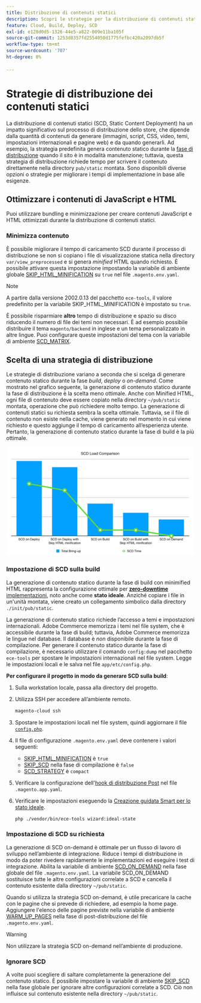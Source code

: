 ```yaml
---
title: Distribuzione di contenuti statici
description: Scopri le strategie per la distribuzione di contenuti statici, come immagini, script e CSS, su Adobe Commerce nei progetti di infrastruttura cloud.
feature: Cloud, Build, Deploy, SCD
exl-id: e128d0d5-1326-44e5-a822-009e11ba105f
source-git-commit: 1253d8357fd2554050d1775fefbc420a2097db5f
workflow-type: tm+mt
source-wordcount: '707'
ht-degree: 0%

---
```


# Strategie di distribuzione dei contenuti statici

La distribuzione di contenuti statici (SCD, Static Content Deployment) ha un impatto significativo sul processo di distribuzione dello store, che dipende dalla quantità di contenuti da generare (immagini, script, CSS, video, temi, impostazioni internazionali e pagine web) e da quando generarli. Ad esempio, la strategia predefinita genera contenuto statico durante la [fase di distribuzione](process.md#deploy-phase-deploy-phase) quando il sito è in modalità manutenzione; tuttavia, questa strategia di distribuzione richiede tempo per scrivere il contenuto direttamente nella directory `pub/static` montata. Sono disponibili diverse opzioni o strategie per migliorare i tempi di implementazione in base alle esigenze.

## Ottimizzare i contenuti di JavaScript e HTML

Puoi utilizzare bundling e minimizzazione per creare contenuti JavaScript e HTML ottimizzati durante la distribuzione di contenuti statici.

### Minimizza contenuto

È possibile migliorare il tempo di caricamento SCD durante il processo di distribuzione se non si copiano i file di visualizzazione statica nella directory `var/view_preprocessed` e si genera _minified_ HTML quando richiesto. È possibile attivare questa impostazione impostando la variabile di ambiente globale [SKIP_HTML_MINIFICATION](../environment/variables-global.md#skiphtmlminification) su `true` nel file `.magento.env.yaml`.

>[!NOTE]
>
>A partire dalla versione 2002.0.13 del pacchetto `ece-tools`, il valore predefinito per la variabile SKIP_HTML_MINIFICATION è impostato su `true`.

È possibile risparmiare **altro** tempo di distribuzione e spazio su disco riducendo il numero di file dei temi non necessari. È ad esempio possibile distribuire il tema `magento/backend` in inglese e un tema personalizzato in altre lingue. Puoi configurare queste impostazioni del tema con la variabile di ambiente [SCD_MATRIX](../environment/variables-deploy.md#scdmatrix).

## Scelta di una strategia di distribuzione

Le strategie di distribuzione variano a seconda che si scelga di generare contenuto statico durante la fase _build_, _deploy_ o _on-demand_. Come mostrato nel grafico seguente, la generazione di contenuto statico durante la fase di distribuzione è la scelta meno ottimale. Anche con Minified HTML, ogni file di contenuto deve essere copiato nella directory `~/pub/static` montata, operazione che può richiedere molto tempo. La generazione di contenuti statici su richiesta sembra la scelta ottimale. Tuttavia, se il file di contenuto non esiste nella cache, viene generato nel momento in cui viene richiesto e questo aggiunge il tempo di caricamento all’esperienza utente. Pertanto, la generazione di contenuto statico durante la fase di build è la più ottimale.

![Confronto caricamento SCD](../../assets/scd-load-times.png)

### Impostazione di SCD sulla build

La generazione di contenuto statico durante la fase di build con minimified HTML rappresenta la configurazione ottimale per [**zero-downtime** implementazioni](reduce-downtime.md), noto anche come **stato ideale**. Anziché copiare i file in un&#39;unità montata, viene creato un collegamento simbolico dalla directory `./init/pub/static`.

La generazione di contenuto statico richiede l’accesso a temi e impostazioni internazionali. Adobe Commerce memorizza i temi nel file system, che è accessibile durante la fase di build; tuttavia, Adobe Commerce memorizza le lingue nel database. Il database è _non_ disponibile durante la fase di compilazione. Per generare il contenuto statico durante la fase di compilazione, è necessario utilizzare il comando `config:dump` nel pacchetto `ece-tools` per spostare le impostazioni internazionali nel file system. Legge le impostazioni locali e le salva nel file `app/etc/config.php`.

**Per configurare il progetto in modo da generare SCD sulla build**:

1. Sulla workstation locale, passa alla directory del progetto.
1. Utilizza SSH per accedere all’ambiente remoto.

   ```bash
   magento-cloud ssh
   ```

1. Spostare le impostazioni locali nel file system, quindi aggiornare il file [`config.php`](../development/commerce-version.md#create-a-configphp-file).

1. Il file di configurazione `.magento.env.yaml` deve contenere i valori seguenti:

   - [SKIP_HTML_MINIFICATION](../environment/variables-global.md#skip_html_minification) è `true`
   - [SKIP_SCD](../environment/variables-build.md#skip_scd) nella fase di compilazione è `false`
   - [SCD_STRATEGY](../environment/variables-build.md#scd_strategy) è `compact`

1. Verificare la configurazione dell&#39;[hook di distribuzione Post](../application/hooks-property.md) nel file `.magento.app.yaml`.

1. Verificare le impostazioni eseguendo la [Creazione guidata Smart per lo stato ideale](smart-wizards.md).

   ```bash
   php ./vendor/bin/ece-tools wizard:ideal-state
   ```

### Impostazione di SCD su richiesta

La generazione di SCD on-demand è ottimale per un flusso di lavoro di sviluppo nell’ambiente di integrazione. Riduce i tempi di distribuzione in modo da poter rivedere rapidamente le implementazioni ed eseguire i test di integrazione. Abilita la variabile di ambiente [SCD_ON_DEMAND](../environment/variables-global.md#scdondemand) nella fase globale del file `.magento.env.yaml`. La variabile SCD_ON_DEMAND sostituisce tutte le altre configurazioni correlate a SCD e cancella il contenuto esistente dalla directory `~/pub/static`.

Quando si utilizza la strategia SCD on-demand, è utile precaricare la cache con le pagine che si prevede di richiedere, ad esempio la home page. Aggiungere l&#39;elenco delle pagine previste nella variabile di ambiente [WARM_UP_PAGES](../environment/variables-post-deploy.md#warmuppages) nella fase di post-distribuzione del file `.magento.env.yaml`.

>[!WARNING]
>
>Non utilizzare la strategia SCD on-demand nell’ambiente di produzione.

### Ignorare SCD

A volte puoi scegliere di saltare completamente la generazione del contenuto statico. È possibile impostare la variabile di ambiente [SKIP_SCD](../environment/variables-build.md#skipscd) nella fase globale per ignorare altre configurazioni correlate a SCD. Ciò non influisce sul contenuto esistente nella directory `~/pub/static`.
